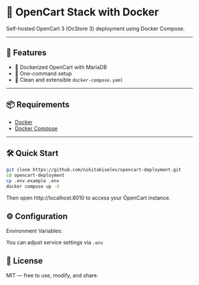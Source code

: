 # 🧱 OpenCart Stack with Docker

Self-hosted OpenCart 3 (OcStore 3) deployment using Docker Compose.

---

## 🚀 Features

- 🐳 Dockerized OpenCart with MariaDB
- 🔄 One-command setup
- 📜 Clean and extensible `docker-compose.yaml`

---

## 📦 Requirements

- [Docker](https://www.docker.com/)
- [Docker Compose](https://docs.docker.com/compose/)

---

## 🛠️ Quick Start

```bash
git clone https://github.com/nikitakiselev/opencart-deployment.git
cd opencart-deployment
cp .env.example .env
docker compose up -d
```

Then open http://localhost:8010 to access your OpenCart instance.

## ⚙️ Configuration

Environment Variables:

You can adjust service settings via `.env`

## 🤝 License

MIT — free to use, modify, and share.
